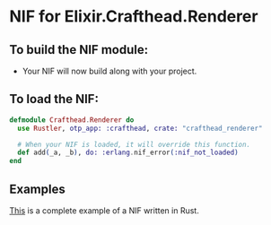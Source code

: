 # NIF for Elixir.Crafthead.Renderer

## To build the NIF module:

- Your NIF will now build along with your project.

## To load the NIF:

```elixir
defmodule Crafthead.Renderer do
  use Rustler, otp_app: :crafthead, crate: "crafthead_renderer"

  # When your NIF is loaded, it will override this function.
  def add(_a, _b), do: :erlang.nif_error(:nif_not_loaded)
end
```

## Examples

[This](https://github.com/rusterlium/NifIo) is a complete example of a NIF written in Rust.
